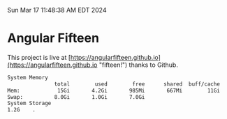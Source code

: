 Sun Mar 17 11:48:38 AM EDT 2024

# Angular Fifteen


This project is live at [https://angularfifteen.github.io](https://angularfifteen.github.io "fifteen!") thanks to Github.

```bash
System Memory
               total        used        free      shared  buff/cache   available
Mem:            15Gi       4.2Gi       985Mi       667Mi        11Gi        11Gi
Swap:          8.0Gi       1.0Gi       7.0Gi
System Storage
1.2G	.
```
```bash
